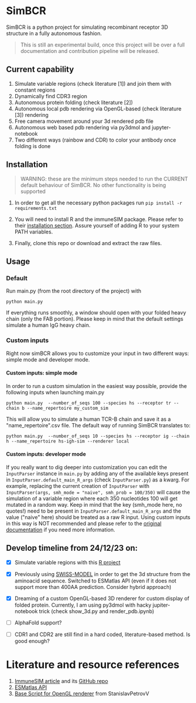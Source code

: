 # SimBCR
SimBCR is a python project for simulating recombinant receptor 3D structure in a fully autonomous fashion.

> This is still an experimental build, once this project will be over a full documentation and contribution pipeline will be released.

## Current capability
1. Simulate variable regions (check literature \[1]) and join them with constant regions
2. Dynamically find CDR3 region
3. Autonomous protein folding (check literature \[2])
4. Autonomous local pdb rendering via OpenGL-based (check literature \[3]) rendering
5. Free camera movement around your 3d rendered pdb file
6. Autonomous web based pdb rendering via py3dmol and jupyter-notebook
7. Two different ways (rainbow and CDR) to color your antibody once folding is done 

## Installation
> WARNING: these are the minimum steps needed to run the CURRENT default behaviour of SimBCR. No other functionality is being supported 

1. In order to get all the necessary python packages run
`pip install -r requirements.txt`

2. You will need to install R and the immuneSIM package. Please refer to their [installation section](https://github.com/GreiffLab/immuneSIM). Assure yourself of adding R to your system PATH variables.
3. Finally, clone this repo or download and extract the raw files. 

## Usage
### Default 
Run main.py (from the root directory of the project) with 

`python main.py`

If everything runs smoothly, a window should open with your folded heavy chain (only the FAB portion).
Please keep in mind that the default settings simulate a human IgG heavy chain.
### Custom inputs
Right now simBCR allows you to customize your input in two different ways: simple mode and developer mode.
#### Custom inputs: simple mode
In order to run a custom simulation in the easiest way possible, provide the following inputs when launching main.py

`python main.py  --number_of_seqs 100 --species hs --receptor tr --chain b --name_repertoire my_custom_sim` 

This will allow you to simulate a human TCR-B chain and save it as a "name_repertoire".csv file.
The default way of running SimBCR translates to:

`python main.py  --number_of_seqs 10 --species hs --receptor ig --chain h --name_repertoire hs-igh-sim --renderer local`
#### Custom inputs: developer mode
If you really want to dig deeper into customization you can edit the `InputParser` instance in `main.py` by adding any of the available keys present in `InputParser.default_main_R_args` (check `InputParser.py`) as a kwarg. For example, replacing the current creation of `InputParser` with `
InputParser(args, smh_mode = "naive", smh_prob = 100/350)` will cause the simulation of a variable region where each 350 nucleotides 100 will get mutated in a random way.
Keep in mind that the key (smh_mode here, no quotes!) need to be present in `InputParser.default_main_R_args` and the value ("naive" here) should be treated as a raw R input.
Using custom inputs in this way is NOT recommended and please refer to the [original documentation](https://immunesim.readthedocs.io/en/latest/parameters.html) if you need more information. 


## Develop timeline from 24/12/23 on:
- [x] Simulate variable regions with this [R project](https://github.com/GreiffLab/immuneSIM)
- [x] Previously using [SWISS-MODEL](https://swissmodel.expasy.org/interactive) in order to get the 3d structure from the aminoacid sequence. Switched to ESMatlas API (even if it does not support more than 400AA prediction. Consider hybrid approach)
- [x] Dreaming of a custom OpenGL-based 3D renderer for custom display of folded protein. Currently, I am using py3dmol with hacky jupiter-notebook trick (check show_3d.py and render_pdb.ipynb)
- [ ] AlphaFold support? 
- [ ] CDR1 and CDR2 are still find in a hard coded, literature-based method. Is good enough? 


# Literature and resource references
1. [ImmuneSIM article](https://academic.oup.com/bioinformatics/article/36/11/3594/5802461) and its [GitHub repo](https://github.com/GreiffLab/immuneSIM)
2. [ESMatlas API](https://esmatlas.com/about#api)
3. [Base Script for OpenGL renderer](https://github.com/StanislavPetrovV/3D-Graphics-Engine) from StanislavPetrovV